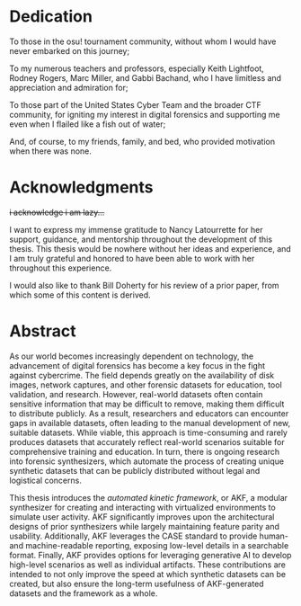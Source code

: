 # Dedication

To those in the osu! tournament community, without whom I would have never embarked on this journey;

To my numerous teachers and professors, especially Keith Lightfoot, Rodney Rogers, Marc Miller, and Gabbi Bachand, who I have limitless and appreciation and admiration for;

To those part of the United States Cyber Team and the broader CTF community, for igniting my interest in digital forensics and supporting me even when I flailed like a fish out of water;

And, of course, to my friends, family, and bed, who provided motivation when there was none.

# Acknowledgments

~~i acknowledge i am lazy...~~

I want to express my immense gratitude to Nancy Latourrette for her support, guidance, and mentorship throughout the development of this thesis. This thesis would be nowhere without her ideas and experience, and I am truly grateful and honored to have been able to work with her throughout this experience. 

I would also like to thank Bill Doherty for his review of a prior paper, from which some of this content is derived. 

# Abstract

As our world becomes increasingly dependent on technology, the advancement of digital forensics has become a key focus in the fight against cybercrime. The field depends greatly on the availability of disk images, network captures, and other forensic datasets for education, tool validation, and research. However, real-world datasets often contain sensitive information that may be difficult to remove, making them difficult to distribute publicly. As a result, researchers and educators can encounter gaps in available datasets, often leading to the manual development of new, suitable datasets. While viable, this approach is time-consuming and rarely produces datasets that accurately reflect real-world scenarios suitable for comprehensive training and education. In turn, there is ongoing research into forensic synthesizers, which automate the process of creating unique synthetic datasets that can be publicly distributed without legal and logistical concerns. 

This thesis introduces the *automated kinetic framework*, or AKF, a modular synthesizer for creating and interacting with virtualized environments to simulate user activity. AKF significantly improves upon the architectural designs of prior synthesizers while largely maintaining feature parity and usability. Additionally, AKF leverages the CASE standard to provide human- and machine-readable reporting, exposing low-level details in a searchable format. Finally, AKF provides options for leveraging generative AI to develop high-level scenarios as well as individual artifacts. These contributions are intended to not only improve the speed at which synthetic datasets can be created, but also ensure the long-term usefulness of AKF-generated datasets and the framework as a whole.
